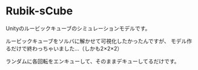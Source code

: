 # Rubik-sCube
Unityのルービックキューブのシミュレーションモデルです。

ルービックキューブをソルバに解かせて可視化したかったんですが、
モデル作るだけで終わっちゃいました...（しかも2×2×2）

ランダムに各回転をエンキューして、そのままデキューしてるだけです。
